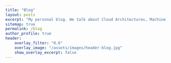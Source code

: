 ```yaml
---
title: "Blog"
layout: posts
excerpt: "My personal blog. We talk about Cloud Architectures, Machine Learning, Data Science and Physics."
sitemap: true
permalink: /blog
author_profile: true
header:
    overlay_filter: "0.6"
    overlay_image: "/assets/images/header-blog.jpg"
    show_overlay_excerpt: false
---
```

